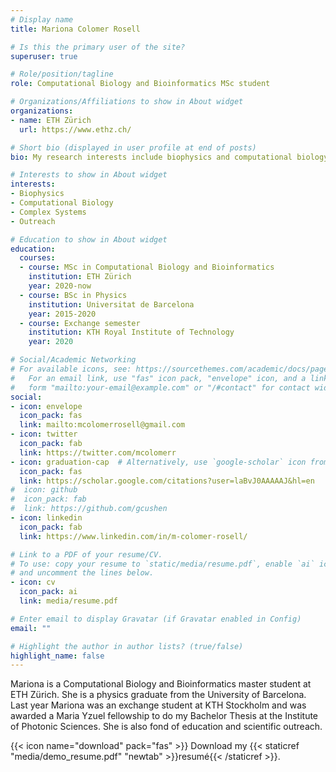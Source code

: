 ```yaml
---
# Display name
title: Mariona Colomer Rosell

# Is this the primary user of the site?
superuser: true

# Role/position/tagline
role: Computational Biology and Bioinformatics MSc student

# Organizations/Affiliations to show in About widget
organizations:
- name: ETH Zürich
  url: https://www.ethz.ch/

# Short bio (displayed in user profile at end of posts)
bio: My research interests include biophysics and computational biology.

# Interests to show in About widget
interests:
- Biophysics
- Computational Biology
- Complex Systems
- Outreach

# Education to show in About widget
education:
  courses:
  - course: MSc in Computational Biology and Bioinformatics
    institution: ETH Zürich
    year: 2020-now
  - course: BSc in Physics
    institution: Universitat de Barcelona
    year: 2015-2020
  - course: Exchange semester
    institution: KTH Royal Institute of Technology
    year: 2020

# Social/Academic Networking
# For available icons, see: https://sourcethemes.com/academic/docs/page-builder/#icons
#   For an email link, use "fas" icon pack, "envelope" icon, and a link in the
#   form "mailto:your-email@example.com" or "/#contact" for contact widget.
social:
- icon: envelope
  icon_pack: fas
  link: mailto:mcolomerrosell@gmail.com
- icon: twitter
  icon_pack: fab
  link: https://twitter.com/mcolomerr
- icon: graduation-cap  # Alternatively, use `google-scholar` icon from `ai` icon pack
  icon_pack: fas
  link: https://scholar.google.com/citations?user=laBvJ0AAAAAJ&hl=en
#  icon: github
#  icon_pack: fab
#  link: https://github.com/gcushen
- icon: linkedin
  icon_pack: fab
  link: https://www.linkedin.com/in/m-colomer-rosell/

# Link to a PDF of your resume/CV.
# To use: copy your resume to `static/media/resume.pdf`, enable `ai` icons in `params.toml`, 
# and uncomment the lines below.
- icon: cv
  icon_pack: ai
  link: media/resume.pdf

# Enter email to display Gravatar (if Gravatar enabled in Config)
email: ""

# Highlight the author in author lists? (true/false)
highlight_name: false
---
```


Mariona is a Computational Biology and Bioinformatics master student at ETH Zürich. She is a physics graduate from the University of Barcelona. Last year Mariona was an exchange student at KTH Stockholm and was awarded a Maria Yzuel fellowship to do my Bachelor Thesis at the Institute of Photonic Sciences. She is also fond of education and scientific outreach. 

{{< icon name="download" pack="fas" >}} Download my {{< staticref "media/demo_resume.pdf" "newtab" >}}resumé{{< /staticref >}}.
